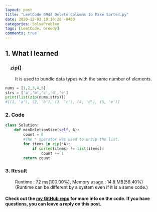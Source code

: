 ```yaml
---
layout: post
title: "LeetCode 0944 Delete Columns to Make Sorted.py"
date: 2020-12-03 10:16:28 -0400
categories: SolveProblem
tags: [LeetCode, Greedy]
comments: true
---
```


## 1. What I learned
### &nbsp;&nbsp;&nbsp;&nbsp;zip()
&nbsp;&nbsp;&nbsp;&nbsp;&nbsp;&nbsp;&nbsp;&nbsp;It is used to bundle data types with the same number of elements.
```python
nums = [1,2,3,4,5]
strs = ['a','b','c','d','e']
print(list(zip(nums,strs)))
#[(1, 'a'), (2, 'b'), (3, 'c'), (4, 'd'), (5, 'e')]
```

### 2. Code
```python
class Solution:
    def minDeletionSize(self, A):
        count = 0
        #The * operator was used to unzip the list.
        for items in zip(*A):  
            if sorted(items) != list(items):
                count += 1
        return count
```

### 3. Result
&nbsp;&nbsp;&nbsp;&nbsp;&nbsp;&nbsp;&nbsp;&nbsp;Runtime : 72 ms(100.00%), Memory usage : 14.8 MB(56.40%)  
&nbsp;&nbsp;&nbsp;&nbsp;&nbsp;&nbsp;&nbsp;&nbsp;(Runtime can be different by a system even if it is a same code.)

#### Check out the [my GitHub repo][hyuk-gh] for more info on the code. If you have questions, you can leave a reply on this post.
[hyuk-gh]:   https://github.com/dlgur1994/StudyAlgorithms
